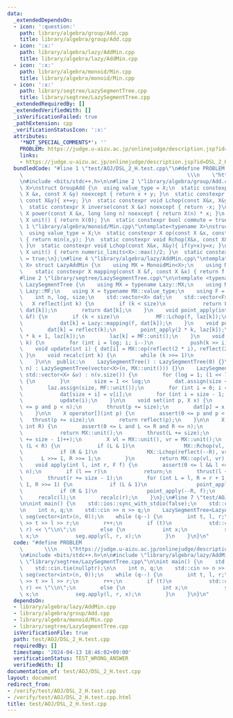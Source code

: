 ```yaml
---
data:
  _extendedDependsOn:
  - icon: ':question:'
    path: library/algebra/group/Add.cpp
    title: library/algebra/group/Add.cpp
  - icon: ':x:'
    path: library/algebra/lazy/AddMin.cpp
    title: library/algebra/lazy/AddMin.cpp
  - icon: ':x:'
    path: library/algebra/monoid/Min.cpp
    title: library/algebra/monoid/Min.cpp
  - icon: ':x:'
    path: library/segtree/LazySegmentTree.cpp
    title: library/segtree/LazySegmentTree.cpp
  _extendedRequiredBy: []
  _extendedVerifiedWith: []
  _isVerificationFailed: true
  _pathExtension: cpp
  _verificationStatusIcon: ':x:'
  attributes:
    '*NOT_SPECIAL_COMMENTS*': ''
    PROBLEM: https://judge.u-aizu.ac.jp/onlinejudge/description.jsp?id=DSL_2_H
    links:
    - https://judge.u-aizu.ac.jp/onlinejudge/description.jsp?id=DSL_2_H
  bundledCode: "#line 1 \"test/AOJ/DSL_2_H.test.cpp\"\n#define PROBLEM           \
    \                                                     \\\n    \"https://judge.u-aizu.ac.jp/onlinejudge/description.jsp?id=DSL_2_H\"\
    \n#include <bits/stdc++.h>\n\n#line 2 \"library/algebra/group/Add.cpp\"\ntemplate<typename\
    \ X>\nstruct GroupAdd {\n  using value_type = X;\n  static constexpr X op(const\
    \ X &x, const X &y) noexcept { return x + y; }\n  static constexpr void Rchop(X&x,\
    \ const X&y){ x+=y; }\n  static constexpr void Lchop(const X&x, X&y){ y+=x; }\n\
    \  static constexpr X inverse(const X &x) noexcept { return -x; }\n  static constexpr\
    \ X power(const X &x, long long n) noexcept { return X(n) * x; }\n  static constexpr\
    \ X unit() { return X(0); }\n  static constexpr bool commute = true;\n};\n#line\
    \ 1 \"library/algebra/monoid/Min.cpp\"\ntemplate<typename X>\nstruct MonoidMin{\n\
    \  using value_type = X;\n  static constexpr X op(const X &x, const X &y) noexcept\
    \ { return min(x,y); }\n  static constexpr void Rchop(X&x, const X&y){ if(x>y)x=y;\
    \ }\n  static constexpr void Lchop(const X&x, X&y){ if(y>x)y=x; }\n  static constexpr\
    \ X unit() { return numeric_limits<X>::max()/2; }\n  static constexpr bool commute\
    \ = true;\n};\n#line 4 \"library/algebra/lazy/AddMin.cpp\"\ntemplate <typename\
    \ X> struct LazyAddMin {\n    using MX = MonoidMin<X>;\n    using MF = GroupAdd<X>;\n\
    \    static constexpr X mapping(const X &f, const X &x) { return f + x; }\n};\n\
    #line 2 \"library/segtree/LazySegmentTree.cpp\"\n\ntemplate <typename Lazy> class\
    \ LazySegmentTree {\n    using MX = typename Lazy::MX;\n    using MF = typename\
    \ Lazy::MF;\n    using X = typename MX::value_type;\n    using F = typename MF::value_type;\n\
    \    int n, log, size;\n    std::vector<X> dat;\n    std::vector<F> laz;\n\n \
    \   X reflect(int k) {\n        if (k < size)\n            return Lazy::mapping(laz[k],\
    \ dat[k]);\n        return dat[k];\n    }\n    void point_apply(int k, const F\
    \ &f) {\n        if (k < size)\n            MF::Lchop(f, laz[k]);\n        else\n\
    \            dat[k] = Lazy::mapping(f, dat[k]);\n    }\n    void push(int k) {\n\
    \        dat[k] = reflect(k);\n        point_apply(2 * k, laz[k]);\n        point_apply(2\
    \ * k + 1, laz[k]);\n        laz[k] = MF::unit();\n    }\n    void thrust(int\
    \ k) {\n        for (int i = log; i; i--)\n            push(k >> i);\n    }\n\
    \    void update(int i) { dat[i] = MX::op(reflect(2 * i), reflect(2 * i + 1));\
    \ }\n    void recalc(int k) {\n        while (k >>= 1)\n            update(k);\n\
    \    }\n\n  public:\n    LazySegmentTree() : LazySegmentTree(0) {}\n    LazySegmentTree(int\
    \ n) : LazySegmentTree(vector<X>(n, MX::unit())) {}\n    LazySegmentTree(const\
    \ std::vector<X> &v) : n(v.size()) {\n        for (log = 1; (1 << log) < n; log++)\
    \ {\n        }\n        size = 1 << log;\n        dat.assign(size << 1, MX::unit());\n\
    \        laz.assign(size, MF::unit());\n        for (int i = 0; i < n; ++i)\n\
    \            dat[size + i] = v[i];\n        for (int i = size - 1; i >= 1; --i)\n\
    \            update(i);\n    }\n\n    void set(int p, X x) {\n        assert(0\
    \ <= p and p < n);\n        thrust(p += size);\n        dat[p] = x;\n        recalc(p);\n\
    \    }\n\n    X operator[](int p) {\n        assert(0 <= p and p < n);\n     \
    \   thrust(p += size);\n        return reflect(p);\n    }\n\n    X prod(int L,\
    \ int R) {\n        assert(0 <= L and L <= R and R <= n);\n        if (L == R)\n\
    \            return MX::unit();\n        thrust(L += size);\n        thrust((R\
    \ += size - 1)++);\n        X vl = MX::unit(), vr = MX::unit();\n        while\
    \ (L < R) {\n            if (L & 1)\n                MX::Rchop(vl, reflect(L++));\n\
    \            if (R & 1)\n                MX::Lchop(reflect(--R), vr);\n      \
    \      L >>= 1, R >>= 1;\n        }\n        return MX::op(vl, vr);\n    }\n\n\
    \    void apply(int l, int r, F f) {\n        assert(0 <= l && l <= r && r <=\
    \ n);\n        if (l == r)\n            return;\n        thrust(l += size);\n\
    \        thrust(r += size - 1);\n        for (int L = l, R = r + 1; L < R; L >>=\
    \ 1, R >>= 1) {\n            if (L & 1)\n                point_apply(L++, f);\n\
    \            if (R & 1)\n                point_apply(--R, f);\n        }\n   \
    \     recalc(l);\n        recalc(r);\n    }\n};\n#line 7 \"test/AOJ/DSL_2_H.test.cpp\"\
    \n\nint main() {\n    std::ios::sync_with_stdio(false);\n    std::cin.tie(nullptr);\n\
    \n    int n, q;\n    std::cin >> n >> q;\n    LazySegmentTree<LazyAddMin<int>>\
    \ seg(vector<int>(n, 0));\n    while (q--) {\n        int t, l, r;\n        std::cin\
    \ >> t >> l >> r;\n        r++;\n        if (t)\n            std::cout << seg.prod(l,\
    \ r) << \"\\n\";\n        else {\n            int x;\n            std::cin >>\
    \ x;\n            seg.apply(l, r, x);\n        }\n    }\n}\n"
  code: "#define PROBLEM                                                         \
    \       \\\n    \"https://judge.u-aizu.ac.jp/onlinejudge/description.jsp?id=DSL_2_H\"\
    \n#include <bits/stdc++.h>\n\n#include \"library/algebra/lazy/AddMin.cpp\"\n#include\
    \ \"library/segtree/LazySegmentTree.cpp\"\n\nint main() {\n    std::ios::sync_with_stdio(false);\n\
    \    std::cin.tie(nullptr);\n\n    int n, q;\n    std::cin >> n >> q;\n    LazySegmentTree<LazyAddMin<int>>\
    \ seg(vector<int>(n, 0));\n    while (q--) {\n        int t, l, r;\n        std::cin\
    \ >> t >> l >> r;\n        r++;\n        if (t)\n            std::cout << seg.prod(l,\
    \ r) << \"\\n\";\n        else {\n            int x;\n            std::cin >>\
    \ x;\n            seg.apply(l, r, x);\n        }\n    }\n}\n"
  dependsOn:
  - library/algebra/lazy/AddMin.cpp
  - library/algebra/group/Add.cpp
  - library/algebra/monoid/Min.cpp
  - library/segtree/LazySegmentTree.cpp
  isVerificationFile: true
  path: test/AOJ/DSL_2_H.test.cpp
  requiredBy: []
  timestamp: '2024-04-13 18:46:02+09:00'
  verificationStatus: TEST_WRONG_ANSWER
  verifiedWith: []
documentation_of: test/AOJ/DSL_2_H.test.cpp
layout: document
redirect_from:
- /verify/test/AOJ/DSL_2_H.test.cpp
- /verify/test/AOJ/DSL_2_H.test.cpp.html
title: test/AOJ/DSL_2_H.test.cpp
---
```

